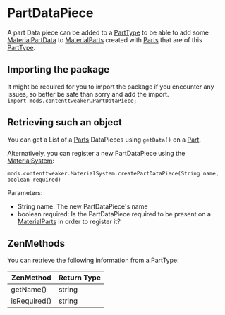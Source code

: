 # PartDataPiece

A part Data piece can be added to a [PartType](/Mods/ContentTweaker/Materials/Parts/PartType/) to be able to add some [MaterialPartData](/Mods/ContentTweaker/Materials/Materials/MaterialPartData/) to [MaterialParts](/Mods/ContentTweaker/Materials/Materials/MaterialPart/) created with [Parts](/Mods/ContentTweaker/Materials/Parts/Part/) that are of this [PartType](/Mods/ContentTweaker/Materials/Parts/PartType/).

## Importing the package
It might be required for you to import the package if you encounter any issues, so better be safe than sorry and add the import.  
`import mods.contenttweaker.PartDataPiece;`

## Retrieving such an object

You can get a List of a [Parts](/Mods/ContentTweaker/Materials/Parts/Part/) DataPieces using `getData()` on a [Part](/Mods/ContentTweaker/Materials/Parts/Part/).

Alternatively, you can register a new PartDataPiece using the [MaterialSystem](/Mods/ContentTweaker/Materials/MaterialSystem/):

```zenscript
mods.contenttweaker.MaterialSystem.createPartDataPiece(String name, boolean required)
```

Parameters:

- String name: The new PartDataPiece's name
- boolean required: Is the PartDataPiece required to be present on a [MaterialParts](/Mods/ContentTweaker/Materials/Materials/MaterialPart/) in order to register it?


## ZenMethods
You can retrieve the following information from a PartType:

| ZenMethod    | Return Type |
| ------------ | ----------- |
| getName()    | string      |
| isRequired() | string      |